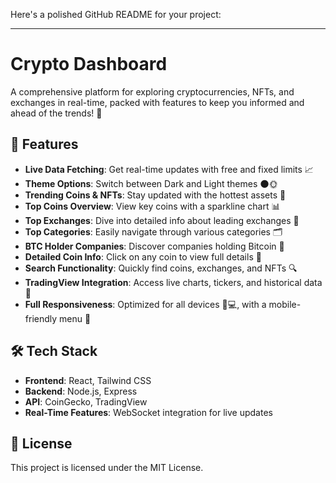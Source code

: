 Here's a polished GitHub README for your project:  

---

# Crypto Dashboard  

A comprehensive platform for exploring cryptocurrencies, NFTs, and exchanges in real-time, packed with features to keep you informed and ahead of the trends! 🚀  

## 🌟 Features  

- **Live Data Fetching**: Get real-time updates with free and fixed limits 📈  
- **Theme Options**: Switch between Dark and Light themes 🌑🌞  
- **Trending Coins & NFTs**: Stay updated with the hottest assets 🚀  
- **Top Coins Overview**: View key coins with a sparkline chart 📊  
- **Top Exchanges**: Dive into detailed info about leading exchanges 🏦  
- **Top Categories**: Easily navigate through various categories 🗂️  
- **BTC Holder Companies**: Discover companies holding Bitcoin 🏢  
- **Detailed Coin Info**: Click on any coin to view full details 🔎  
- **Search Functionality**: Quickly find coins, exchanges, and NFTs 🔍  
- **TradingView Integration**: Access live charts, tickers, and historical data 📅  
- **Full Responsiveness**: Optimized for all devices 📱💻, with a mobile-friendly menu 📲  

## 🛠️ Tech Stack  

- **Frontend**: React, Tailwind CSS  
- **Backend**: Node.js, Express  
- **API**: CoinGecko, TradingView  
- **Real-Time Features**: WebSocket integration for live updates
  
## 📄 License  

This project is licensed under the MIT License.  
